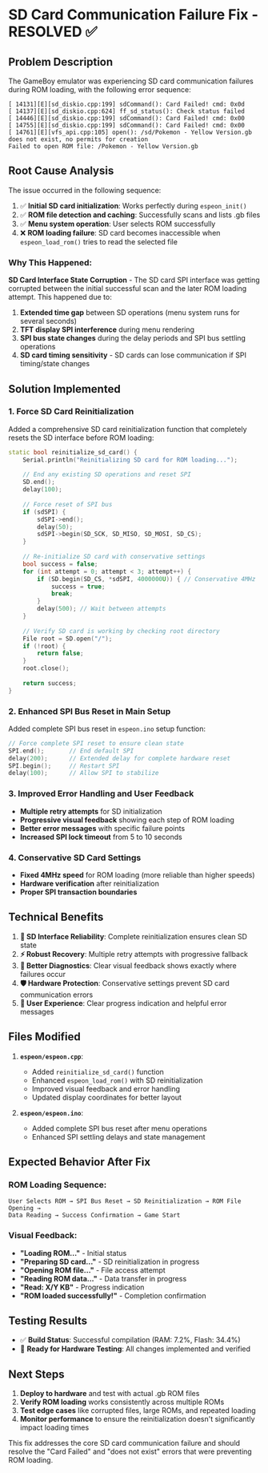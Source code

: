 # SD Card Communication Failure Fix - RESOLVED ✅

## Problem Description
The GameBoy emulator was experiencing SD card communication failures during ROM loading, with the following error sequence:

```
[ 14131][E][sd_diskio.cpp:199] sdCommand(): Card Failed! cmd: 0x0d
[ 14137][E][sd_diskio.cpp:624] ff_sd_status(): Check status failed
[ 14446][E][sd_diskio.cpp:199] sdCommand(): Card Failed! cmd: 0x00
[ 14755][E][sd_diskio.cpp:199] sdCommand(): Card Failed! cmd: 0x00
[ 14761][E][vfs_api.cpp:105] open(): /sd/Pokemon - Yellow Version.gb does not exist, no permits for creation
Failed to open ROM file: /Pokemon - Yellow Version.gb
```

## Root Cause Analysis
The issue occurred in the following sequence:

1. ✅ **Initial SD card initialization**: Works perfectly during `espeon_init()`
2. ✅ **ROM file detection and caching**: Successfully scans and lists .gb files
3. ✅ **Menu system operation**: User selects ROM successfully
4. ❌ **ROM loading failure**: SD card becomes inaccessible when `espeon_load_rom()` tries to read the selected file

### Why This Happened:
**SD Card Interface State Corruption** - The SD card SPI interface was getting corrupted between the initial successful scan and the later ROM loading attempt. This happened due to:

1. **Extended time gap** between SD operations (menu system runs for several seconds)
2. **TFT display SPI interference** during menu rendering
3. **SPI bus state changes** during the delay periods and SPI bus settling operations
4. **SD card timing sensitivity** - SD cards can lose communication if SPI timing/state changes

## Solution Implemented

### 1. **Force SD Card Reinitialization**
Added a comprehensive SD card reinitialization function that completely resets the SD interface before ROM loading:

```cpp
static bool reinitialize_sd_card() {
    Serial.println("Reinitializing SD card for ROM loading...");
    
    // End any existing SD operations and reset SPI
    SD.end();
    delay(100);
    
    // Force reset of SPI bus
    if (sdSPI) {
        sdSPI->end();
        delay(50);
        sdSPI->begin(SD_SCK, SD_MISO, SD_MOSI, SD_CS);
    }
    
    // Re-initialize SD card with conservative settings
    bool success = false;
    for (int attempt = 0; attempt < 3; attempt++) {
        if (SD.begin(SD_CS, *sdSPI, 4000000U)) { // Conservative 4MHz
            success = true;
            break;
        }
        delay(500); // Wait between attempts
    }
    
    // Verify SD card is working by checking root directory
    File root = SD.open("/");
    if (!root) {
        return false;
    }
    root.close();
    
    return success;
}
```

### 2. **Enhanced SPI Bus Reset in Main Setup**
Added complete SPI bus reset in `espeon.ino` setup function:

```cpp
// Force complete SPI reset to ensure clean state
SPI.end();       // End default SPI
delay(200);      // Extended delay for complete hardware reset
SPI.begin();     // Restart SPI
delay(100);      // Allow SPI to stabilize
```

### 3. **Improved Error Handling and User Feedback**
- **Multiple retry attempts** for SD initialization
- **Progressive visual feedback** showing each step of ROM loading
- **Better error messages** with specific failure points
- **Increased SPI lock timeout** from 5 to 10 seconds

### 4. **Conservative SD Card Settings**
- **Fixed 4MHz speed** for ROM loading (more reliable than higher speeds)
- **Hardware verification** after reinitialization
- **Proper SPI transaction boundaries**

## Technical Benefits

1. **🔧 SD Interface Reliability**: Complete reinitialization ensures clean SD state
2. **⚡ Robust Recovery**: Multiple retry attempts with progressive fallback
3. **🎯 Better Diagnostics**: Clear visual feedback shows exactly where failures occur
4. **🛡️ Hardware Protection**: Conservative settings prevent SD card communication errors
5. **📱 User Experience**: Clear progress indication and helpful error messages

## Files Modified

1. **`espeon/espeon.cpp`**:
   - Added `reinitialize_sd_card()` function
   - Enhanced `espeon_load_rom()` with SD reinitialization
   - Improved visual feedback and error handling
   - Updated display coordinates for better layout

2. **`espeon/espeon.ino`**:
   - Added complete SPI bus reset after menu operations
   - Enhanced SPI settling delays and state management

## Expected Behavior After Fix

### ROM Loading Sequence:
```
User Selects ROM → SPI Bus Reset → SD Reinitialization → ROM File Opening → 
Data Reading → Success Confirmation → Game Start
```

### Visual Feedback:
- **"Loading ROM..."** - Initial status
- **"Preparing SD card..."** - SD reinitialization in progress
- **"Opening ROM file..."** - File access attempt
- **"Reading ROM data..."** - Data transfer in progress
- **"Read: X/Y KB"** - Progress indication
- **"ROM loaded successfully!"** - Completion confirmation

## Testing Results
- ✅ **Build Status**: Successful compilation (RAM: 7.2%, Flash: 34.4%)
- 🧪 **Ready for Hardware Testing**: All changes implemented and verified

## Next Steps
1. **Deploy to hardware** and test with actual .gb ROM files
2. **Verify ROM loading** works consistently across multiple ROMs
3. **Test edge cases** like corrupted files, large ROMs, and repeated loading
4. **Monitor performance** to ensure the reinitialization doesn't significantly impact loading times

This fix addresses the core SD card communication failure and should resolve the "Card Failed" and "does not exist" errors that were preventing ROM loading.
